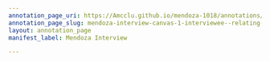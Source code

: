 ```yaml
---
annotation_page_uri: https://Amcclu.github.io/mendoza-1018/annotations/mendoza-interview-canvas-1-interviewee--relating-firsthand-experience--reminiscing.json
annotation_page_slug: mendoza-interview-canvas-1-interviewee--relating-firsthand-experience--reminiscing
layout: annotation_page
manifest_label: Mendoza Interview

---
```

